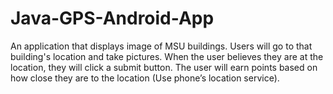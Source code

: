 # Java-GPS-Android-App
An application that displays image of MSU buildings. Users will go to that building's location and take pictures. When the user believes they are at the location, they will click a submit button. The user will earn points based on how close they are to the location (Use phone’s location service). 
